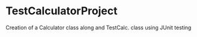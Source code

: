 # TestCalculatorProject
Creation of a Calculator class along and TestCalc. class using JUnit testing
